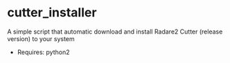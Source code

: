 # cutter_installer
A simple script that automatic download and install Radare2 Cutter (release version) to your system

- Requires: python2
